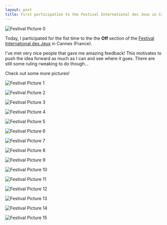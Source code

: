 ```yaml
---
layout: post
title: First participation to the Festival International des Jeux in Cannes
---
```


![Festival Picture 0](/assets/images/pics/2022-2-24-fij-cannes/0.jpeg)

Today, I participated for the fist time to the the **Off** section of the [Festival International des Jeux](https://www.festivaldesjeux-cannes.com/en/) in Cannes (France).

I've met very nice people that gave me amazing feedback! 
This motivates to push the idea forward as much as I can and see where it goes.
There are still some ruling rweaking to do though...

Check out some more pictures!

![Festival Picture 1](/assets/images/pics/2022-2-24-fij-cannes/1.jpeg)

![Festival Picture 2](/assets/images/pics/2022-2-24-fij-cannes/2.jpeg)

![Festival Picture 3](/assets/images/pics/2022-2-24-fij-cannes/3.jpeg)

![Festival Picture 4](/assets/images/pics/2022-2-24-fij-cannes/4.jpeg)

![Festival Picture 5](/assets/images/pics/2022-2-24-fij-cannes/5.jpeg)

![Festival Picture 6](/assets/images/pics/2022-2-24-fij-cannes/6.jpeg)

![Festival Picture 7](/assets/images/pics/2022-2-24-fij-cannes/7.jpeg)

![Festival Picture 8](/assets/images/pics/2022-2-24-fij-cannes/8.jpeg)

![Festival Picture 9](/assets/images/pics/2022-2-24-fij-cannes/9.jpeg)

![Festival Picture 10](/assets/images/pics/2022-2-24-fij-cannes/10.jpeg)

![Festival Picture 11](/assets/images/pics/2022-2-24-fij-cannes/11.jpeg)

![Festival Picture 12](/assets/images/pics/2022-2-24-fij-cannes/12.jpeg)

![Festival Picture 13](/assets/images/pics/2022-2-24-fij-cannes/13.jpeg)

![Festival Picture 14](/assets/images/pics/2022-2-24-fij-cannes/14.jpeg)

![Festival Picture 15](/assets/images/pics/2022-2-24-fij-cannes/15.jpeg)
